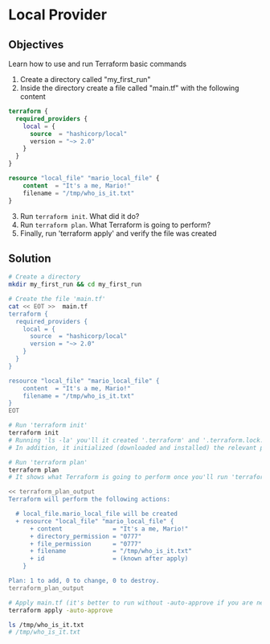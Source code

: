 # Local Provider

## Objectives

Learn how to use and run Terraform basic commands

1. Create a directory called "my_first_run"
2. Inside the directory create a file called "main.tf" with the following content

```terraform
terraform {
  required_providers {
    local = {
      source  = "hashicorp/local"
      version = "~> 2.0"
    }
  }
}

resource "local_file" "mario_local_file" {
    content  = "It's a me, Mario!"
    filename = "/tmp/who_is_it.txt"
}
```
3. Run `terraform init`. What did it do?
4. Run `terraform plan`. What Terraform is going to perform?
5. Finally, run 'terraform apply' and verify the file was created

## Solution

```sh
# Create a directory
mkdir my_first_run && cd my_first_run

# Create the file 'main.tf'
cat << EOT >>  main.tf
terraform {
  required_providers {
    local = {
      source  = "hashicorp/local"
      version = "~> 2.0"
    }
  }
}

resource "local_file" "mario_local_file" {
    content  = "It's a me, Mario!"
    filename = "/tmp/who_is_it.txt"
}
EOT

# Run 'terraform init'
terraform init
# Running 'ls -la' you'll it created '.terraform' and '.terraform.lock.hcl'
# In addition, it initialized (downloaded and installed) the relevant provider plugins. In this case, the "hashicorp/local"

# Run 'terraform plan'
terraform plan
# It shows what Terraform is going to perform once you'll run 'terraform apply'

<< terraform_plan_output
Terraform will perform the following actions:

  # local_file.mario_local_file will be created
  + resource "local_file" "mario_local_file" {
      + content              = "It's a me, Mario!"
      + directory_permission = "0777"
      + file_permission      = "0777"
      + filename             = "/tmp/who_is_it.txt"
      + id                   = (known after apply)
    }

Plan: 1 to add, 0 to change, 0 to destroy.
terraform_plan_output

# Apply main.tf (it's better to run without -auto-approve if you are new to Terraform)
terraform apply -auto-approve

ls /tmp/who_is_it.txt
# /tmp/who_is_it.txt
```